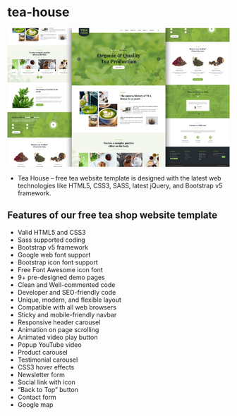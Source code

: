# tea-house
![preview img](/tea-shop.jpg)

- Tea House – free tea website template is designed with the latest web technologies like HTML5, CSS3, SASS, latest jQuery, and Bootstrap v5 framework. 

## Features of our free tea shop website template
- Valid HTML5 and CSS3
-  Sass supported coding
- Bootstrap v5 framework
- Google web font support
- Bootstrap icon font support
- Free Font Awesome icon font
- 9+ pre-designed demo pages
- Clean and Well-commented code
- Developer and SEO-friendly code
- Unique, modern, and flexible layout
- Compatible with all web browsers
- Sticky and mobile-friendly navbar
- Responsive header carousel
- Animation on page scrolling
- Animated video play button
- Popup YouTube video
- Product carousel
- Testimonial carousel
- CSS3 hover effects
- Newsletter form
- Social link with icon
- “Back to Top” button
- Contact form
- Google map
